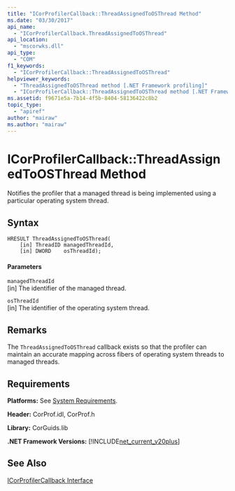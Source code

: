 ```yaml
---
title: "ICorProfilerCallback::ThreadAssignedToOSThread Method"
ms.date: "03/30/2017"
api_name: 
  - "ICorProfilerCallback.ThreadAssignedToOSThread"
api_location: 
  - "mscorwks.dll"
api_type: 
  - "COM"
f1_keywords: 
  - "ICorProfilerCallback::ThreadAssignedToOSThread"
helpviewer_keywords: 
  - "ThreadAssignedToOSThread method [.NET Framework profiling]"
  - "ICorProfilerCallback::ThreadAssignedToOSThread method [.NET Framework profiling]"
ms.assetid: f9671e5a-7b14-4f5b-8404-58136422c8b2
topic_type: 
  - "apiref"
author: "mairaw"
ms.author: "mairaw"
---
```

# ICorProfilerCallback::ThreadAssignedToOSThread Method
Notifies the profiler that a managed thread is being implemented using a particular operating system thread.  
  
## Syntax  
  
```  
HRESULT ThreadAssignedToOSThread(  
    [in] ThreadID managedThreadId,  
    [in] DWORD    osThreadId);  
```  
  
#### Parameters  
 `managedThreadId`  
 [in] The identifier of the managed thread.  
  
 `osThreadId`  
 [in] The identifier of the operating system thread.  
  
## Remarks  
 The `ThreadAssignedToOSThread` callback exists so that the profiler can maintain an accurate mapping across fibers of operating system threads to managed threads.  
  
## Requirements  
 **Platforms:** See [System Requirements](../../../../docs/framework/get-started/system-requirements.md).  
  
 **Header:** CorProf.idl, CorProf.h  
  
 **Library:** CorGuids.lib  
  
 **.NET Framework Versions:** [!INCLUDE[net_current_v20plus](../../../../includes/net-current-v20plus-md.md)]  
  
## See Also  
 [ICorProfilerCallback Interface](../../../../docs/framework/unmanaged-api/profiling/icorprofilercallback-interface.md)
